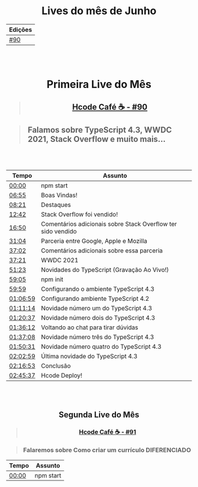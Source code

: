 <div align="center">
    <h1>Lives do mês de Junho</h1>
    <table>
        <thead>
            <tr>
                <th>Edições</th>
            </tr>
        </thead>
        <tbody>
            <tr>
                <td><a href="https://github.com/hcode-cafe/central-indices/blob/main/meses/readme.JUNHO.md#primeira-live-do-m%C3%AAs" alt="">#90</a></td>
            </tr>
        </tbody>
    </table>      
</div>


<br>
<br>

<div align="center">
    <h1>Primeira Live do Mês</h1>
    <h2><blockquote><a href="https://www.youtube.com/watch?v=23UnXjL7d-I">Hcode Café ☕ - #90</a></blockquote></h2>
</div>
<h2><blockquote>Falamos sobre TypeScript 4.3, WWDC 2021, Stack Overflow e muito mais...</blockquote></h2>
<br>
<br>
<div align="center">
    <table>
        <thead>
            <tr>
                <th>Tempo</th>
                <th>Assunto</th>
            </tr>
        </thead>
        <tbody>
            <tr>
                <td><a href="https://www.youtube.com/watch?v=23UnXjL7d-I&t=0s" alt="00:00">00:00</a></td>
                <td>npm start</td>
            </tr>
            <tr>
                <td><a href="https://www.youtube.com/watch?v=23UnXjL7d-I&t=415s" alt="06:55">06:55</a></td>
                <td>Boas Vindas!</td>
            </tr>
            <tr>
                <td><a href="https://www.youtube.com/watch?v=23UnXjL7d-I&t=501s" alt="08:21">08:21</a></td>
                <td>Destaques</td>
            </tr>
            <tr>
                <td><a href="https://www.youtube.com/watch?v=23UnXjL7d-I&t=762s" alt="12:42">12:42</a></td>
                <td>Stack Overflow foi vendido!</td>
            </tr>
            <tr>
                <td><a href="https://www.youtube.com/watch?v=23UnXjL7d-I&t=1010s" alt="16:50">16:50</a></td>
                <td>Comentários adicionais sobre Stack Overflow ter sido vendido</td>
            </tr>
            <tr>
                <td><a href="https://www.youtube.com/watch?v=23UnXjL7d-I&t=1864s" alt="31:04">31:04</a></td>
                <td>Parceria entre Google, Apple e Mozilla</td>
            </tr>
            <tr>
                <td><a href="https://www.youtube.com/watch?v=23UnXjL7d-I&t=2222s" alt="37:02">37:02</a></td>
                <td>Comentários adicionais sobre essa parceria</td>
            </tr>
            <tr>
                <td><a href="https://www.youtube.com/watch?v=23UnXjL7d-I&t=2241s" alt="37:21">37:21</a></td>
                <td>WWDC 2021</td>
            </tr>
            <tr>
                <td><a href="https://www.youtube.com/watch?v=23UnXjL7d-I&t=3083s" alt="51:23">51:23</a></td>
                <td>Novidades do TypeScript (Gravação Ao Vivo!)</td>
            </tr>
            <tr>
                <td><a href="https://www.youtube.com/watch?v=23UnXjL7d-I&t=3545s" alt="59:05">59:05</a></td>
                <td>npm init</td>
            </tr>
            <tr>
                <td><a href="https://www.youtube.com/watch?v=23UnXjL7d-I&t=3599s" alt="59:59">59:59</a></td>
                <td>Configurando o ambiente TypeScript 4.3</td>
            </tr>
            <tr>
                <td><a href="https://www.youtube.com/watch?v=23UnXjL7d-I&t=4019s" alt="01:06:59">01:06:59</a></td>
                <td>Configurando ambiente TypeScript 4.2</td>
            </tr>
            <tr>
                <td><a href="https://www.youtube.com/watch?v=23UnXjL7d-I&t=4274s" alt="01:11:14">01:11:14</a></td>
                <td>Novidade número um do TypeScript 4.3</td>
            </tr>
            <tr>
                <td><a href="https://www.youtube.com/watch?v=23UnXjL7d-I&t=4837s" alt="01:20:37">01:20:37</a></td>
                <td>Novidade número dois do TypeScript 4.3</td>
            </tr>
            <tr>
                <td><a href="https://www.youtube.com/watch?v=23UnXjL7d-I&t=5772s" alt="01:36:12">01:36:12</a></td>
                <td>Voltando ao chat para tirar dúvidas</td>
            </tr>
            <tr>
                <td><a href="https://www.youtube.com/watch?v=23UnXjL7d-I&t=5828s" alt="01:37:08">01:37:08</a></td>
                <td>Novidade número três do TypeScript 4.3</td>
            </tr>
            <tr>
                <td><a href="https://www.youtube.com/watch?v=23UnXjL7d-I&t=6631s" alt="01:50:31">01:50:31</a></td>
                <td>Novidade número quatro do TypeScript 4.3</td>
            </tr>
            <tr>
                <td><a href="https://www.youtube.com/watch?v=23UnXjL7d-I&t=7379s" alt="02:02:59">02:02:59</a></td>
                <td>Última novidade do TypeScript 4.3</td>
            </tr>
            <tr>
                <td><a href="https://www.youtube.com/watch?v=23UnXjL7d-I&t=8213s" alt="02:16:53">02:16:53</a></td>
                <td>Conclusão</td>
            </tr>
            <tr>
                <td><a href="https://www.youtube.com/watch?v=23UnXjL7d-I&t=9937s" alt="02:45:37">02:45:37</a></td>
                <td>Hcode Deploy!</td>
            </tr>
        </tbody>
    </table>
</div>

<br>
<br>

<div align="center">
    <h2>Segunda Live do Mês</h2>
    <h3><blockquote><a href="https://www.youtube.com/watch?v=hL9gyafKvAI">Hcode Café ☕ - #91</a></blockquote></h3>
</div>

<h3><blockquote>Falaremos sobre Como criar um currículo DIFERENCIADO</blockquote></h3>

<div align="center">
    <table>
        <thead>
            <tr>
                <th>Tempo</th>
                <th>Assunto</th>
            </tr>
        </thead>
        <tbody>
            <tr>
                <td><a href="https://www.youtube.com/watch?v=hL9gyafKvAI&t=0s" alt="00:00">00:00</a></td>
                <td>npm start</td>
            </tr>
            <tr>
        </tbody>
    </table>
</div>